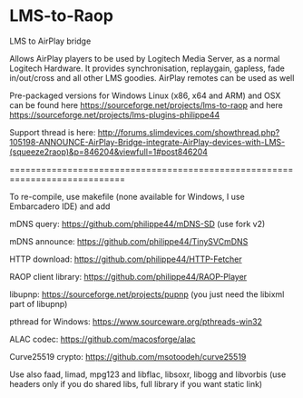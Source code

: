 # LMS-to-Raop
LMS to AirPlay bridge

Allows AirPlay players to be used by Logitech Media Server, as a normal Logitech 
Hardware. It provides synchronisation, replaygain, gapless, fade in/out/cross and 
all other LMS goodies. AirPlay remotes can be used as well

Pre-packaged versions for Windows Linux (x86, x64 and ARM) and OSX can be found here https://sourceforge.net/projects/lms-to-raop and here https://sourceforge.net/projects/lms-plugins-philippe44

Support thread is here: http://forums.slimdevices.com/showthread.php?105198-ANNOUNCE-AirPlay-Bridge-integrate-AirPlay-devices-with-LMS-(squeeze2raop)&p=846204&viewfull=1#post846204

============================================================================

To re-compile, use makefile (none available for Windows, I use Embarcadero IDE) and add

mDNS query: https://github.com/philippe44/mDNS-SD (use fork v2)

mDNS announce: https://github.com/philippe44/TinySVCmDNS

HTTP download: https://github.com/philippe44/HTTP-Fetcher

RAOP client library: https://github.com/philippe44/RAOP-Player

libupnp: https://sourceforge.net/projects/pupnp (you just need the libixml part of libupnp)

pthread for Windows: https://www.sourceware.org/pthreads-win32

ALAC codec: https://github.com/macosforge/alac

Curve25519 crypto: https://github.com/msotoodeh/curve25519
 
Use also faad, limad, mpg123 and libflac, libsoxr, libogg and libvorbis  (use headers only if you do shared libs, 
full library if you want static link)
